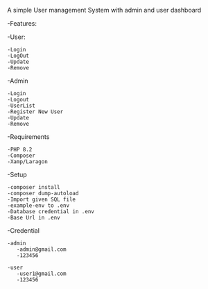 A simple User management System with admin and user dashboard

-Features:
  
  -User:
    
    -Login
    -LogOut
    -Update
    -Remove

  -Admin
    
    -Login
    -Logout
    -UserList
    -Register New User
    -Update
    -Remove
 
  -Requirements 

    -PHP 8.2
    -Composer
    -Xamp/Laragon

  -Setup

    -composer install
    -composer dump-autoload
    -Import given SQL file
    -example-env to .env
    -Database credential in .env
    -Base Url in .env
 
  -Credential

    -admin
       -admin@gmail.com 
       -123456

    -user
       -user1@gmail.com
       -123456

